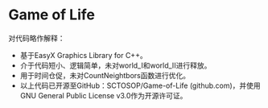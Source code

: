 # Game of Life

对代码略作解释：
- 基于EasyX Graphics Library for C++。
- 介于代码短小、逻辑简单，未对world_I和world_II进行释放。
- 用于时间仓促，未对CountNeightbors函数进行优化。
- 以上代码已开源至GitHub：SCTOSOP/Game-of-Life (github.com)，并使用GNU General Public License v3.0作为开源许可证。
